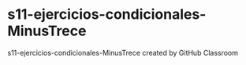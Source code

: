 # s11-ejercicios-condicionales-MinusTrece
s11-ejercicios-condicionales-MinusTrece created by GitHub Classroom
